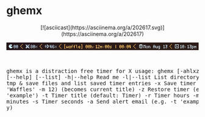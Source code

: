 # ghemx

<p align="center">
[![asciicast](https://asciinema.org/a/202617.svg)](https://asciinema.org/a/202617)
</p>

<p align="center">
<img src="https://github.com/csmertx/ghemx/blob/master/ghemx_screenshot.png?raw=true" alt="Preview of ghemx"/>
</p>
<pre>


ghemx is a distraction free timer for X
usage: ghemx [-ahlxztrms] [--help] [--list]
-h|--help     Read me
-l|--list     List directory of ghemx tmp & save files
              and list saved timer entries
-x            Save timer (e.g. -x 'Waffles' -m 12)
              (becomes current title)
-z            Restore timer (e.g. -z 'example')
-t            Timer title (default: Timer)
-r            Timer hours
-m            Timer minutes
-s            Timer seconds
-a            Send alert email (e.g. -t 'example' -s 15 -a y)
</pre>

